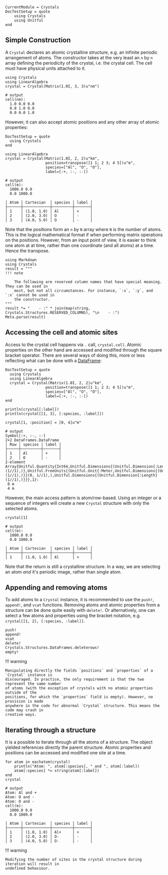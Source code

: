 ```@meta
CurrentModule = Crystals
DocTestSetup = quote
    using Crystals
    using Unitful
end
```

## Simple Construction

A `Crystal` declares an atomic crystalline structure, e.g. an infinite periodic arrangement
of atoms. The constructor takes at the very least an `n` by `n` array defining
the periodicity of the crystal, i.e. the crystal cell. The cell must have physical units
attached to it.

```jldoctest
using Crystals
using LinearAlgebra
crystal = Crystal(Matrix(1.0I, 3, 3)u"nm")

# output
cell(nm):
  1.0 0.0 0.0
  0.0 1.0 0.0
  0.0 0.0 1.0
```

However, it can also accept atomic positions and any other array of atomic
properties:

```@meta
DocTestSetup = quote
  using Crystals
end
```
```jldoctest
using LinearAlgebra
crystal = Crystal(Matrix(1.0I, 2, 2)u"km",
                  position=transpose([1 1; 2 3; 4 5])u"m",
                  species=["Al", "O", "O"],
                  label=[:+, :-, :-])

# output
cell(m):
  1000.0 0.0
  0.0 1000.0

│ Atom │ Cartesian  │ species │ label │
├──────┼────────────┼─────────┼───────┤
│ 1    │ (1.0, 1.0) │ Al      │ +     │
│ 2    │ (2.0, 3.0) │ O       │ -     │
│ 3    │ (4.0, 5.0) │ O       │ -     │
```

Note that the positions form an `n` by `N` array where `N` is the number of atoms. This is
the logical mathematical format if when performing matrix operations on the positions.
However, from an input point of view, it is easier to think one atom at at time, rather than
one coordinate (and all atoms) at a time. Hence the transpose.



```@eval
using Markdown
using Crystals
result = """
!!! note

    The following are reserved column names that have special meaning. They can be used in
    most, but not all circumstances. For instance, `:x`, `:y`, and `:x` cannot be used in
    the constructor.
"""
result *= "    - :" * join(map(string, Crystals.Structures.RESERVED_COLUMNS), "\n    - :")
Meta.parse(result)
```

## Accessing the cell and atomic sites

Access to the crystal cell happens via `.` call, `crystal.cell`. Atomic properties on the
other hand are accessed and modified through the square bracket operator. There are several
ways of doing this, more or less reflecting what can be done with a
[DataFrame](https://www.github.com/JuliaStats/DataFrames.jl):

```@meta
DocTestSetup = quote
  using Crystals
  using LinearAlgebra
  crystal = Crystal(Matrix(1.0I, 2, 2)u"km",
                  position=transpose([1 1; 2 3; 4 5])u"m",
                  species=["Al", "O", "O"],
                  label=[:+, :-, :-])
end
```

```jldoctest
println(crystal[:label])
println(crystal[[1, 3], [:species, :label]])

crystal[1, :position] = [0, 4]u"m"

# output
Symbol[:+, :-, :-]
2×2 DataFrames.DataFrame
│ Row │ species │ label │
├─────┼─────────┼───────┤
│ 1   │ Al      │ +     │
│ 2   │ O       │ -     │
2-element Array{Unitful.Quantity{Int64,Unitful.Dimensions{(Unitful.Dimension{:Length}(1//1),)},Unitful.FreeUnits{(Unitful.Unit{:Meter,Unitful.Dimensions{(Unitful.Dimension{:Length}(1//1),)}}(0, 1//1),),Unitful.Dimensions{(Unitful.Dimension{:Length}(1//1),)}}},1}:
 0 m
 4 m
```

However, the main access pattern is atom/row-based. Using an integer or a sequence of
integers will create a new `Crystal` structure with only the selected atoms.

```jldoctest
crystal[1]

# output
cell(m):
  1000.0 0.0
  0.0 1000.0

│ Atom │ Cartesian  │ species │ label │
├──────┼────────────┼─────────┼───────┤
│ 1    │ (1.0, 1.0) │ Al      │ +     │
```

Note that the return is still a crystalline structure. In a way, we are selecting an atom
*and* it's periodic image, rather than single atom.


## Appending and removing atoms

To add atoms to a `Crystal` instance, it is recommended to use the `push!`, `append!`, and
`vcat` functions. Removing atoms and atomic properties from a structure can be done quite
easily with `delete!`. Or alternatively, one can select a few atoms and properties using the
bracket notation, e.g. `crystal[[1, 2], [:species, :label]]`.

```@docs
push!
append!
vcat
delete!
Crystals.Structures.DataFrames.deleterows!
empty!
```

!!! warning

    Manipulating directly the fields `positions` and `properties` of a `Crystal` instance is
    discouraged. In practice, the only requirement is that the two represent the same number
    of atoms (with the exception of crystals with no atomic properties outside of the
    positions, for which the `properties` field is empty). However, no provision is made
    anywhere in the code for abnormal `Crystal` structure. This means the code may crash in
    creative ways.


## Iterating through a structure

It is a possible to iterate through all the atoms of a structure. The object yielded
references directly the parent structure. Atomic properties and positions can be accessed
and modified one site at a time.

```jldoctest
for atom in eachatom(crystal)
    println("Atom: ", atom[:species], " and ", atom[:label])
    atom[:species] *= string(atom[:label])
end
crystal

# output
Atom: Al and +
Atom: O and -
Atom: O and -
cell(m):
  1000.0 0.0
  0.0 1000.0

│ Atom │ Cartesian  │ species │ label │
├──────┼────────────┼─────────┼───────┤
│ 1    │ (1.0, 1.0) │ Al+     │ +     │
│ 2    │ (2.0, 3.0) │ O-      │ -     │
│ 3    │ (4.0, 5.0) │ O-      │ -     │
```

!!! warning

    Modifying the number of sites in the crystal structure during iteration will result in
    undefined behaviour.

